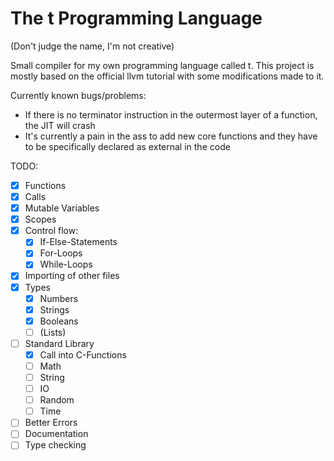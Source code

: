 # The t Programming Language
(Don't judge the name, I'm not creative)

Small compiler for my own programming language called t.
This project is mostly based on the official llvm tutorial with some modifications made to it.

Currently known bugs/problems:
- If there is no terminator instruction in the outermost layer of a function, the JIT will crash
- It's currently a pain in the ass to add new core functions and they have to be specifically declared as external in the code 

TODO:
- [x] Functions
- [x] Calls
- [x] Mutable Variables
- [x] Scopes
- [x] Control flow:
  - [x] If-Else-Statements
  - [x] For-Loops
  - [x] While-Loops
- [x] Importing of other files
- [x] Types
  - [x] Numbers
  - [x] Strings
  - [x] Booleans
  - [ ] (Lists)
- [ ] Standard Library
  - [x] Call into C-Functions
  - [ ] Math
  - [ ] String
  - [ ] IO
  - [ ] Random
  - [ ] Time
- [ ] Better Errors
- [ ] Documentation
- [ ] Type checking
